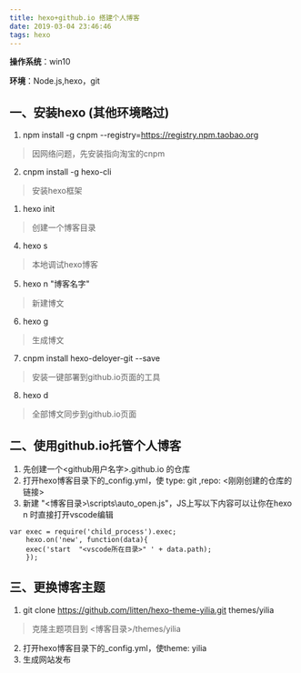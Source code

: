 ```yaml
---
title: hexo+github.io 搭建个人博客
date: 2019-03-04 23:46:46
tags: hexo
---
```


**操作系统**：win10

**环境**：Node.js,hexo，git

## 一、安装hexo (其他环境略过) 

1. npm install -g cnpm --registry=https://registry.npm.taobao.org

> 因网络问题，先安装指向淘宝的cnpm

2. cnpm install -g hexo-cli

> 安装hexo框架

<!-- more -->

1. hexo init

> 创建一个博客目录

4. hexo s

> 本地调试hexo博客

5. hexo n "博客名字"

> 新建博文

6. hexo g

> 生成博文

7. cnpm install hexo-deloyer-git --save

> 安装一键部署到github.io页面的工具

8. hexo d

> 全部博文同步到github.io页面



## 二、使用github.io托管个人博客

1. 先创建一个<github用户名字>.github.io 的仓库
2. 打开hexo博客目录下的_config.yml，使 type: git ,repo: <刚刚创建的仓库的链接>
3. 新建 "<博客目录>\scripts\auto_open.js"，JS上写以下内容可以让你在hexo n 时直接打开vscode编辑
```
var exec = require('child_process').exec;
    hexo.on('new', function(data){
    exec('start  "<vscode所在目录>" ' + data.path);
    }); 
```

## 三、更换博客主题
1. git clone https://github.com/litten/hexo-theme-yilia.git themes/yilia
> 克隆主题项目到 <博客目录>/themes/yilia
2. 打开hexo博客目录下的_config.yml，使theme: yilia
3. 生成网站发布

